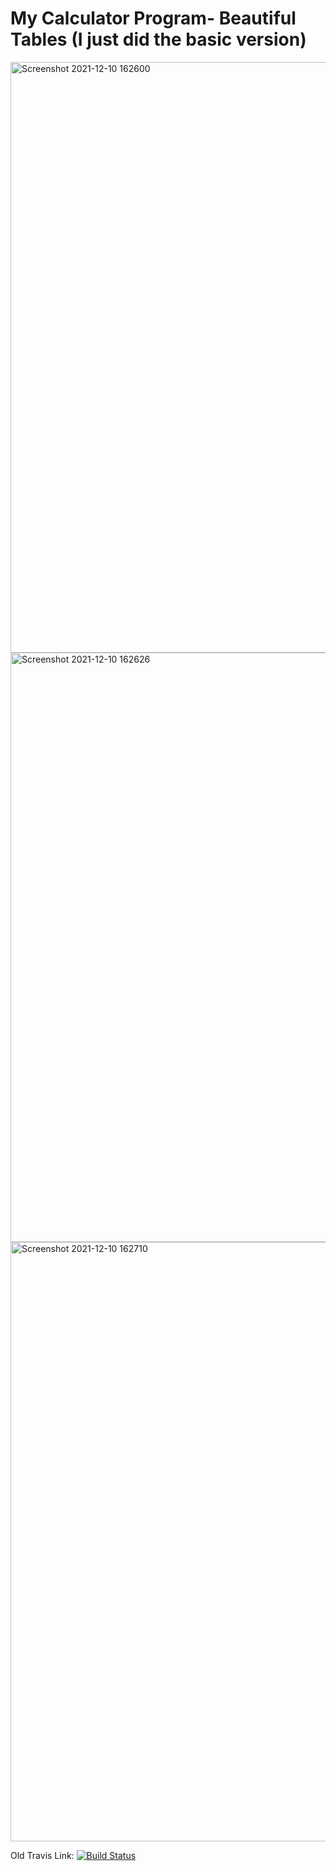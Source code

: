 # My Calculator Program- Beautiful Tables (I just did the basic version)
<img width="945" alt="Screenshot 2021-12-10 162600" src="https://user-images.githubusercontent.com/90353188/145643472-9cd9ef06-0430-4c06-b8d2-200b9fc9eeb9.png">
<img width="943" alt="Screenshot 2021-12-10 162626" src="https://user-images.githubusercontent.com/90353188/145643485-12fb1774-d140-4cb6-bd0e-0f1e912409de.png">
<img width="959" alt="Screenshot 2021-12-10 162710" src="https://user-images.githubusercontent.com/90353188/145643491-1b274e21-926e-49be-9b3e-58876634a65f.png">


Old Travis Link:
[![Build Status](https://app.travis-ci.com/tanner666/calc_ex.svg?branch=main)](https://app.travis-ci.com/tanner666/calc_ex)
